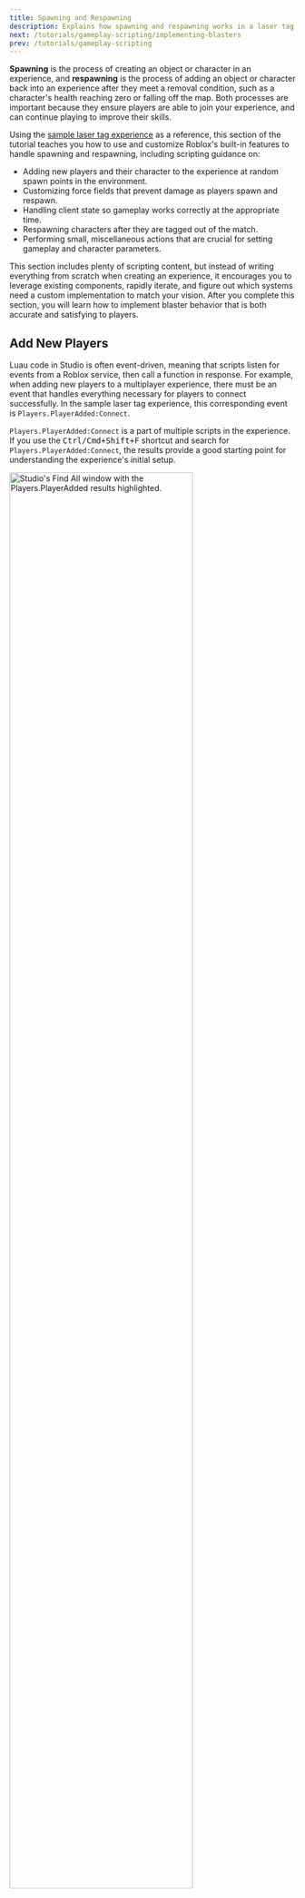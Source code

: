 ```yaml
---
title: Spawning and Respawning
description: Explains how spawning and respawning works in a laser tag experience.
next: /tutorials/gameplay-scripting/implementing-blasters
prev: /tutorials/gameplay-scripting
---
```


**Spawning** is the process of creating an object or character in an experience, and **respawning** is the process of adding an object or character back into an experience after they meet a removal condition, such as a character's health reaching zero or falling off the map. Both processes are important because they ensure players are able to join your experience, and can continue playing to improve their skills.

Using the [sample laser tag experience](https://www.roblox.com/games/14817965191/Laser-Tag-1A) as a reference, this section of the tutorial teaches you how to use and customize Roblox's built-in features to handle spawning and respawning, including scripting guidance on:

- Adding new players and their character to the experience at random spawn points in the environment.
- Customizing force fields that prevent damage as players spawn and respawn.
- Handling client state so gameplay works correctly at the appropriate time.
- Respawning characters after they are tagged out of the match.
- Performing small, miscellaneous actions that are crucial for setting gameplay and character parameters.

This section includes plenty of scripting content, but instead of writing everything from scratch when creating an experience, it encourages you to leverage existing components, rapidly iterate, and figure out which systems need a custom implementation to match your vision. After you complete this section, you will learn how to implement blaster behavior that is both accurate and satisfying to players.

## Add New Players

Luau code in Studio is often event-driven, meaning that scripts listen for events from a Roblox service, then call a function in response. For example, when adding new players to a multiplayer experience, there must be an event that handles everything necessary for players to connect successfully. In the sample laser tag experience, this corresponding event is `Players.PlayerAdded:Connect`.

`Players.PlayerAdded:Connect` is a part of multiple scripts in the experience. If you use the <kbd>Ctrl/Cmd+Shift+F</kbd> shortcut and search for `Players.PlayerAdded:Connect`, the results provide a good starting point for understanding the experience's initial setup.

<img src="../../assets/tutorials/gameplay-scripting/tutorial-gs-player-added.png" alt="Studio's Find All window with the Players.PlayerAdded results highlighted." width="80%"/>

To demonstrate, open **ServerScriptService** > **SetupHumanoid**. The distinction between `Class.Player` and `Class.Player.Character|Character` is key to understanding this script:

- A **player** is a connected client, and a **character** is a `Class.Humanoid` model.
- Players need to choose a blaster and be added to the leaderboard. Characters need to spawn and receive a blaster.

`SetupHumanoid` immediately checks if the player has a character (just joined) or doesn't (is respawning). After it finds one, it calls `onCharacterAdded()`, gets the `Class.Humanoid` model from the character, and passes it to **ServerScriptService** > **SetupHumanoid** > **setupHumanoidAsync** for customization. After setting these values, the script then waits for the character's health to reach zero. You will learn more about respawning later in this section of the tutorial.

```lua title="setupHumanoidAsync"
local function setupHumanoidAsync(player: Player, humanoid: Humanoid)

	humanoid.DisplayDistanceType = Enum.HumanoidDisplayDistanceType.Subject
	humanoid.NameDisplayDistance = 1000
	humanoid.HealthDisplayDistance = 1000
	humanoid.NameOcclusion = Enum.NameOcclusion.OccludeAll
	humanoid.HealthDisplayType = Enum.HumanoidHealthDisplayType.AlwaysOn
	humanoid.BreakJointsOnDeath = false

	humanoid.Died:Wait()
	onHumanoidDied(player, humanoid)
end
```

<br></br>

The important note with this script is that the properties are completely optional, meaning that if you remove the first six lines of the function, the experience still works properly. Rather than being functional requirements, each property allows you to make design decisions that meet your gameplay goals. For example:

- If you want character names to display at closer distances, reduce the value of `Class.Humanoid.NameDisplayDistance`.
- If you only want a character's health to display if it's below 100%, set `Class.Humanoid.HealthDisplayType` to **DisplayWhenDamaged**.
- If you want characters to break apart when their health reaches 0, set `Class.Humanoid.BreakJointsOnDeath` to **True**.

If you change the values of these properties, it's important to playtest so that you can see the impact of your new settings. You can recreate what players experience in a multiplayer environment by selecting at least two characters in the **Clients and Servers** section of the **Test** tab.

<img src="../../assets/tutorials/gameplay-scripting/tutorial-gs-server.png" alt="Studio's Test tab with the the players dropdown highlighted. This setting needs to be at least two players to see the impact of your new settings." width="60%"/>

<Alert severity="info">
Try changing some of these values and playtesting with multiple players to see how they affect the gameplay of the experience. For instance, how might player strategy change if you chose to hide the health display?
</Alert>

Another example of the `Players.PlayerAdded:Connect` event is in **ServerScriptService** > **PlayerStateHandler** . Just like in the previous example, `PlayerStateHandler` immediately checks for a character. After the character loads, the script sets a player attribute to the `SelectingBlaster` state, the initial state for the experience in which players can select from one of two different blaster types after spawning. This state also includes a force field that prevents players from taking damage while they're making their selection.

```lua title="PlayerStateHandler"
local function onPlayerAdded(player: Player)
	player.CharacterAdded:Connect(function()
		-- Set and handle the initial player state upon spawning: selecting a blaster
		player:SetAttribute(PlayerAttribute.playerState, PlayerState.SelectingBlaster)
		onPlayerStateChanged(player, PlayerState.SelectingBlaster)
	end)
end
```

<br></br>

One particular variable in `PlayerStateHandler` warrants discussion: `attributeChangedConnectionByPlayer`. This table stores all players and their `Datatype.RBXScriptConnection|Connections` to the `GetAttributeChangedSignal`. The reason for storing this connection in a table is so that `PlayerStateHandler` can **disconnect** it when the player leaves the experience. This process serves as a sort of memory management to prevent the number of connections from growing ever-larger over time.

```lua title="PlayerStateHandler"
local attributeChangedConnectionByPlayer = {}
local function onPlayerAdded(player: Player)

	-- Handle all future updates to player state
	attributeChangedConnectionByPlayer[player] = player
		:GetAttributeChangedSignal(PlayerAttribute.playerState)
		:Connect(function()
			local newPlayerState = player:GetAttribute(PlayerAttribute.playerState)
			onPlayerStateChanged(player, newPlayerState)
		end)
end

-- Disconnect from the attribute changed connection when the player leaves
local function onPlayerRemoving(player: Player)
	if attributeChangedConnectionByPlayer[player] then
		attributeChangedConnectionByPlayer[player]:Disconnect()
		attributeChangedConnectionByPlayer[player] = nil
	end
end
```

<br></br>

You can see that both connected functions in `onPlayerAdded()` call `onPlayerStateChanged()`. During initial setup, `onPlayerAdded()` sets `PlayerState` to `SelectingBlaster`, so the first `if` statement evaluates to false and disables the `BlasterState`. In the next [Implementing Blasters](./implementing-blasters.md) section of the tutorial, you will learn more details about this process.

```lua title="PlayerStateHandler"
local function onPlayerStateChanged(player: Player, newPlayerState: string)
	-- Blaster state is 'Ready' only if player state is 'Playing'
	local newBlasterState = if newPlayerState == PlayerState.Playing then BlasterState.Ready else BlasterState.Disabled

	-- Schedule the destroy force field logic when the player begins playing
	if newPlayerState == PlayerState.Playing then
		scheduleDestroyForceField(player)
	end

	player:SetAttribute(PlayerAttribute.blasterStateServer, newBlasterState)
end
```

<br></br>

If you add breakpoints or even just a `print()` statement, you can see that `onPlayerStateChanged()` gets called frequently throughout the experience: once during initial setup, again to set itself on the main code path, and once more after the player chooses a blaster. Furthermore, after the player chooses a blaster, **ServerScriptService** > **BlasterSelectedHandler** sets the `PlayerState` to `Playing`, and `PlayerStateHandler` can finally remove the force field by calling `scheduleDestroyForceField()`.

## Customize Force Fields

Instead of using a custom implementation, the sample laser tag experience uses Studio's built-in `Class.ForceField` class to prevent players from taking damage while they're selecting their blaster. This ensures that the only requirement for players to spawn with a force field is to include spawn locations with a `Class.SpawnLocation.Duration` property that is greater than 0. The sample uses an arbitrary value of 9,999 to enable force fields, then handles the actual duration programmatically in **ReplicatedStorage** > **ForceFieldClientVisuals**.

Similar to `setupHumanoidAsync`, most of the lines in `ForceFieldClientVisuals` are optional. For example, if you comment out the contents of the function like the following script does, the experience uses the default sparkling force field instead of the hexagonal script in **StarterGui** > **ForceFieldGui**.

```lua title="Commenting Out Properties in ForceFieldClientVisuals"
local function onCharacterAddedAsync(character: Model)
    -- local forceField = character:WaitForChild("ForceField")
    -- forceField.Visible = false
    -- localPlayer.PlayerGui:WaitForChild("ForceFieldGui").Enabled = true
    -- forceField.Destroying:Wait()
    -- localPlayer.PlayerGui.ForceFieldGui.Enabled = false
end
```

<br></br>

Because the custom force field is a GUI rather than a new `Class.ParticleEmitter`, the `ForceFieldClientVisuals` script only affects the first-person visuals for each player, **not** third-person visuals when players look at other players. Third-person visuals retain the default Roblox appearance. For more information on modifying force fields, see `Class.ForceField.Visible`.

<GridContainer numColumns="2">
  <figure>
    <img src="../../assets/tutorials/gameplay-scripting/tutorial-gs-hex.png" alt="First-person force field visuals include a futuristic hexagonal grid on the perimeter of the screen." width="100%"/>
    <figcaption>First-person force field visuals</figcaption>
  </figure>
  <figure>
    <img src="../../assets/tutorials/gameplay-scripting/tutorial-gs-field.png" alt="Third-person force field visuals include a blue sparkling orb around the player spawning into the experience." width="100%"/>
    <figcaption>Third-person force field visuals</figcaption>
  </figure>
</GridContainer>

Force fields are useful because they provide players enough time to between spawning and respawning without needing to worry about enemy players, but eventually they need to disappear for the main laser tag gameplay. The script that handles force field removal is in **ReplicatedStorage** > **scheduleDestroyForceField**, and it checks for three unique conditions:

- After players select a blaster, force fields need to last long enough to allow players to acclimate to their surroundings.
- During this acclimation time, force fields can't be an advantage, so they need to disappear the moment a player blasts their blaster.
- Force fields need to disappear when players reset their characters either before blasting or before the force field times out.

Each of these checks in the `scheduleDestroyForceField` script call `endForceField()` for these conditions.

```lua title="scheduleDestroyForceField"
-- End force field if player blasts
local blasterStateAttribute = getBlasterStateAttribute()
attributeChangedConnection = player:GetAttributeChangedSignal(blasterStateAttribute):Connect(function()
	local currentBlasterState = player:GetAttribute(blasterStateAttribute)
	if currentBlasterState == BlasterState.Blasting then
		endForceField()
	end
end)

-- End force field if player resets
characterRespawnedConnection = player.CharacterRemoving:Connect(endForceField)

-- End force field after 8 seconds
task.delay(MAX_FORCE_FIELD_TIME, endForceField)
```

<br></br>

`endForceField()` includes a seemingly odd `if` statement around the `forceFieldEnded` boolean. Because the checks run sequentially, the script can call the `endForceField()` function two or even three times. The `forceFieldEnded` boolean ensures that the function only tries to destroy a force field once.

```lua title="scheduleDestroyForceField"
local function endForceField()
	if forceFieldEnded then
		return
	end
	forceFieldEnded = true

	attributeChangedConnection:Disconnect()
	characterRespawnedConnection:Disconnect()
	destroyForceField(player)
end
```

<Alert severity="info">
To learn more about dealing with this type of situation, see [Debounce Patterns](../../scripting/debounce.md).
</Alert>

## Handle Client State

While most of this section focuses on **ServerScriptService** > **PlayerStateHandler**, there's another script of the same name in **ReplicatedStorage**. The reason for the split is the client-server architecture:

- The client needs to understand player state information so that it can respond appropriately in real time, such as displaying the right user interface elements, or enabling players to move and blast.

- The server needs all this same information so that it can prevent exploits. For example, the server also needs player state to perform actions like spawning and equipping characters, disabling force fields, and displaying a leaderboard. This is why this script is in **ReplicatedStorage** and not a purely client-side location.

To see this core logic, review the following script in **ReplicatedStorage** > **PlayerStateHandler** that verifies the user's current state, then calls the appropriate function that handles the corresponding actions for that state.

```lua title="PlayerStateHandler"
local function onPlayerStateChanged(newPlayerState: string)
	if newPlayerState == PlayerState.SelectingBlaster then
		onSelectingBlaster()
	elseif newPlayerState == PlayerState.Playing then
		onPlaying()
	elseif newPlayerState == PlayerState.TaggedOut then
		onTaggedOut()
	else
		warn(`Invalid player state ({newPlayerState})`)
	end
end
```

<br></br>

All event responses are logically grouped together in this script because they require similar behavior of enabling or disabling player controls, camera movement, and which UI layer is visible. For example, during blaster selection, players need to be both invulnerable and unable to move. The server already handles the force field, but the client handles movement. To demonstrate, if you check `StarterPlayer` properties, you can see that `CharacterWalkSpeed` and `CharacterJumpHeight` are both set to 0. This keeps the player static until they choose a blaster type.

The `onPlaying()` function is similarly straightforward. It enables movement, transitions to the main heads-up display (HUD), enables the blaster, and calls the same force field function as the server.

```lua title="PlayerStateHandler"
local function onPlaying()
	togglePlayerMovement(true)
	setGuiExclusivelyEnabled(playerGui.HUDGui)

	localPlayer:SetAttribute(PlayerAttribute.blasterStateClient, BlasterState.Ready)

	scheduleDestroyForceField()
end
```

## Respawn Characters

The sample laser tag experience handles respawning character back into a match through the `onTaggedOut()` state in **ReplicatedStorage** > **PlayerStateHandler**. Like the `onSelectingBlaster()` and `onPlaying()` state, `onTaggedOut()` triggers unique behavior according to the changes to the `playerState` attribute. Specifically, it disables player movement, presents the respawn UI, and disables the blaster.

```lua title="PlayerStateHandler"
local function onTaggedOut()
	-- Disable controls while tagged out
	togglePlayerMovement(false)
	togglePlayerCamera(false)
	setGuiExclusivelyEnabled(playerGui.OutStateGui)

	-- Disable blaster while tagged out
	localPlayer:SetAttribute(PlayerAttribute.blasterStateClient, BlasterState.Disabled)
end
```

<br></br>

If you want to test this behavior, you can press <kbd>Esc</kbd>, navigate to the **Settings** tab, then click the **Reset Character** button. Notice that when you trigger the respawn screen, you cannot move, rotate the camera, or blast your blaster.

<GridContainer numColumns="2">
  <figure>
    <img src="../../assets/tutorials/gameplay-scripting/Reset-Character-Button.png" alt="Roblox's settings menu with the Reset Character button highlighted." width="80%"/>
    <figcaption>Reset Character Button</figcaption>
  </figure>
  <figure>
    <img src="../../assets/tutorials/gameplay-scripting/tutorial-gs-tagged-out.png" alt="The respawn screen displays as a player respawns back into the match." width="100%"/>
    <figcaption>Respawn Screen</figcaption>
  </figure>
</GridContainer>

It's important to note that this script doesn't actually respawn characters, it just stops them from acting and provides visual feedback to players that the **server** is respawning their characters. To demonstrate, if you examine **ServerScriptService** > **SetupHumanoid** > **setupHumanoidAsync** > **onHumanoidDied**, the script sets `PlayerState` to `TaggedOut` (essentially notifying **ReplicatedStorage** > **PlayerStateHandler**), and adds some visual indicators. The actual logic of respawning is a built-in Roblox behavior.

When players respawn back into the match, they respawn at spawn locations. If you check the **Workspace**, all spawn locations are set to `Class.SpawnLocation.Neutral`, meaning that players randomly respawn at one of those locations. To customize the respawn time, you can add the following line to the top of `SetupHumanoid`. To learn more about this technique, see `Class.Players.RespawnTime`.

```lua title="SetupHumanoid"
local Players = game:GetService("Players")
Players.RespawnTime = 10 -- new line, in seconds
```

<Alert severity="info">
In a team-based experience, you might want players to only spawn at a subset of spawn locations. You can use the `Class.SpawnLocation.TeamColor` property to designate these subsets. In an experience with a progression system, such as checkpoints, you can use `Class.Player.RespawnLocation` to specify an exact location.
</Alert>

## Miscellaneous Setup

As part of initial setup, the sample laser tag experience also performs some small, but critical steps:

- The experience includes an empty script named **StarterPlayer** > **StarterCharacterScripts** > **Health** that disables the default Roblox health regeneration. For an explanation of this property's behavior, see `Class.Humanoid.Health`.

- The experience uses a first-person camera by setting the `StarterPlayer.CameraMode.LockFirstPerson` property. Note that if you want to let users change between first- and third-person cameras, you must change the property programmatically rather than just setting it once in Studio, and modify the controls and UI to compensate for the change in perspective.

- The experience uses the built-in Roblox leaderboard with the unit of "points", which players earn each time they tag another player out. You can see the configuration in **ServerScriptService** > **SetupLeaderboard**, but [In-Experience Leaderboards](../../players/leaderboards.md) offers a full overview. Note that `onPlayerTagged` adds points to the leaderboard, which you'll learn about in [Detecting Hits](detecting-hits.md).

Now that players can spawn, choose a blaster, and aim it from a first-person point of view, the next section teaches you about the scripts behind each blaster's behavior.
